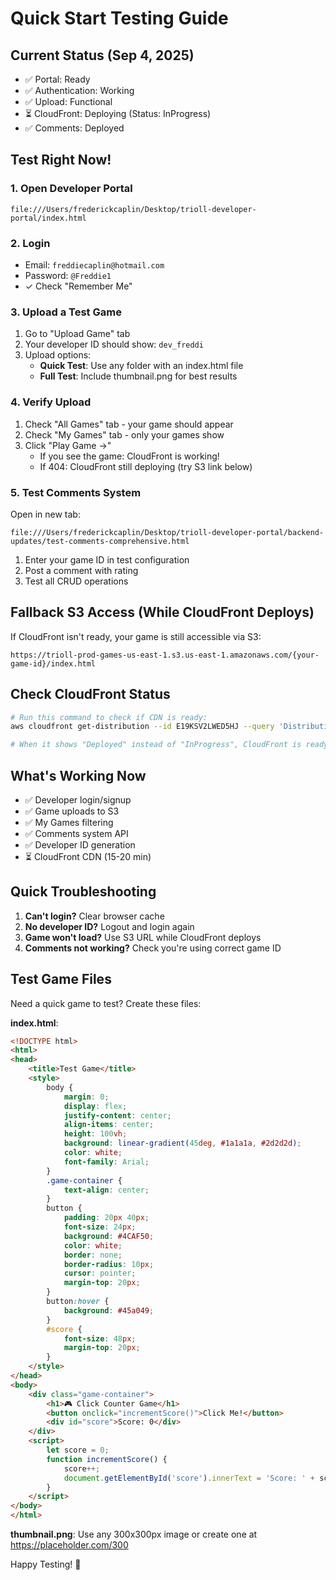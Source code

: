 # Quick Start Testing Guide

## Current Status (Sep 4, 2025)
- ✅ Portal: Ready
- ✅ Authentication: Working
- ✅ Upload: Functional  
- ⏳ CloudFront: Deploying (Status: InProgress)
- ✅ Comments: Deployed

## Test Right Now!

### 1. Open Developer Portal
```
file:///Users/frederickcaplin/Desktop/trioll-developer-portal/index.html
```

### 2. Login
- Email: `freddiecaplin@hotmail.com`
- Password: `@Freddie1`
- ✓ Check "Remember Me"

### 3. Upload a Test Game
1. Go to "Upload Game" tab
2. Your developer ID should show: `dev_freddi`
3. Upload options:
   - **Quick Test**: Use any folder with an index.html file
   - **Full Test**: Include thumbnail.png for best results

### 4. Verify Upload
1. Check "All Games" tab - your game should appear
2. Check "My Games" tab - only your games show
3. Click "Play Game →" 
   - If you see the game: CloudFront is working! 
   - If 404: CloudFront still deploying (try S3 link below)

### 5. Test Comments System
Open in new tab:
```
file:///Users/frederickcaplin/Desktop/trioll-developer-portal/backend-updates/test-comments-comprehensive.html
```

1. Enter your game ID in test configuration
2. Post a comment with rating
3. Test all CRUD operations

## Fallback S3 Access (While CloudFront Deploys)

If CloudFront isn't ready, your game is still accessible via S3:
```
https://trioll-prod-games-us-east-1.s3.us-east-1.amazonaws.com/{your-game-id}/index.html
```

## Check CloudFront Status
```bash
# Run this command to check if CDN is ready:
aws cloudfront get-distribution --id E19KSV2LWED5HJ --query 'Distribution.Status' --output text

# When it shows "Deployed" instead of "InProgress", CloudFront is ready!
```

## What's Working Now
- ✅ Developer login/signup
- ✅ Game uploads to S3
- ✅ My Games filtering
- ✅ Comments system API
- ✅ Developer ID generation
- ⏳ CloudFront CDN (15-20 min)

## Quick Troubleshooting
1. **Can't login?** Clear browser cache
2. **No developer ID?** Logout and login again
3. **Game won't load?** Use S3 URL while CloudFront deploys
4. **Comments not working?** Check you're using correct game ID

## Test Game Files
Need a quick game to test? Create these files:

**index.html**:
```html
<!DOCTYPE html>
<html>
<head>
    <title>Test Game</title>
    <style>
        body { 
            margin: 0; 
            display: flex; 
            justify-content: center; 
            align-items: center; 
            height: 100vh; 
            background: linear-gradient(45deg, #1a1a1a, #2d2d2d);
            color: white;
            font-family: Arial;
        }
        .game-container {
            text-align: center;
        }
        button {
            padding: 20px 40px;
            font-size: 24px;
            background: #4CAF50;
            color: white;
            border: none;
            border-radius: 10px;
            cursor: pointer;
            margin-top: 20px;
        }
        button:hover {
            background: #45a049;
        }
        #score {
            font-size: 48px;
            margin-top: 20px;
        }
    </style>
</head>
<body>
    <div class="game-container">
        <h1>🎮 Click Counter Game</h1>
        <button onclick="incrementScore()">Click Me!</button>
        <div id="score">Score: 0</div>
    </div>
    <script>
        let score = 0;
        function incrementScore() {
            score++;
            document.getElementById('score').innerText = 'Score: ' + score;
        }
    </script>
</body>
</html>
```

**thumbnail.png**: Use any 300x300px image or create one at https://placeholder.com/300

Happy Testing! 🚀